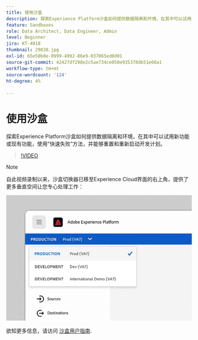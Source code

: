 ```yaml
---
title: 使用沙盒
description: 探索Experience Platform沙盒如何提供数据隔离和环境，在其中可以试用新功能或现有功能，使用“快速失败”方法，并能够重置和重新启动开发计划。
feature: Sandboxes
role: Data Architect, Data Engineer, Admin
level: Beginner
jira: KT-4018
thumbnail: 29838.jpg
exl-id: 65e50b0e-0999-4992-86e9-037065ed0d01
source-git-commit: 42427df298e2c5ae734ce050e935378db51e66a1
workflow-type: tm+mt
source-wordcount: '124'
ht-degree: 4%

---
```


# 使用沙盒

探索Experience Platform沙盒如何提供数据隔离和环境，在其中可以试用新功能或现有功能，使用“快速失败”方法，并能够重置和重新启动开发计划。

>[!VIDEO](https://video.tv.adobe.com/v/29838/?quality=12&learn=on)

>[!NOTE]
>
>自此视频录制以来，沙盒切换器已移至Experience Cloud界面的右上角，提供了更多垂直空间让您专心处理工作：
>
> ![沙盒切换器重定位](../assets/sandbox-switcher.gif)

欲知更多信息，请访问 [沙盒用户指南](https://experienceleague.adobe.com/docs/experience-platform/sandbox/home.html?lang=zh-Hans).
